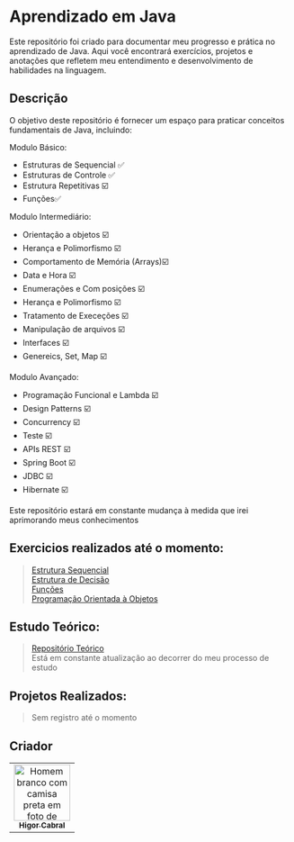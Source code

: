 # Aprendizado em Java

Este repositório foi criado para documentar meu progresso e prática no aprendizado de Java. Aqui você encontrará exercícios, projetos e anotações que refletem meu entendimento e desenvolvimento de habilidades na linguagem.

## Descrição

O objetivo deste repositório é fornecer um espaço para praticar conceitos fundamentais de Java, incluindo:

Modulo Básico:
- Estruturas de Sequencial ✅         
- Estruturas de Controle ✅           
- Estrutura Repetitivas ☑️            
- Funções✅

Modulo Intermediário:                           
- Orientação a objetos ☑️
- Herança e Polimorfismo ☑️            
- Comportamento de Memória (Arrays)☑️ 
- Data e Hora ☑️                        
- Enumerações e Com posições ☑️
- Herança e Polimorfismo ☑️
- Tratamento de Execeções ☑️
- Manipulação de arquivos ☑️
- Interfaces ☑️
- Genereics, Set, Map ☑️

Modulo Avançado:

- Programação Funcional e Lambda ☑️
- Design Patterns ☑️
- Concurrency ☑️
- Teste ☑️
- APIs REST ☑️
- Spring Boot ☑️
- JDBC ☑️
- Hibernate ☑️
  
Este repositório estará em constante mudança à medida que irei aprimorando meus conhecimentos

## Exercicios realizados até o momento:
> [Estrutura Sequencial](NelioAlves/Exercicios/EstruturaSequencial)<br>
> [Estrutura de Decisão](NelioAlves/Exercicios/EstruturaDecisao)<br>
> [Funções](GeekUniversity/Exercicios/funcoes)<br>
> [Programação Orientada à Objetos](NelioAlves/Exercicios/POO)<br>

## Estudo Teórico:

> [Repositório Teórico](https://github.com/FowlerAsch/EstudoTeoricoJava.git)<br>
> Está em constante atualização ao decorrer do meu processo de estudo

## Projetos Realizados:

> Sem registro até o momento

<h2 >Criador</h2>
<table>
  <tr>
    <td align="center"><a href="https://www.linkedin.com/in/higor-cabrall/"><img src="https://avatars.githubusercontent.com/u/104106899?s=400&u=6ae8d212fe0462f9af2b7b1227276bd78b9dcf51&v=4" width="100px;" alt="Homem branco com camisa preta em foto de perfil"/><br/><sub><b>Higor Cabral</b></sub></a></td>
  </tr>
